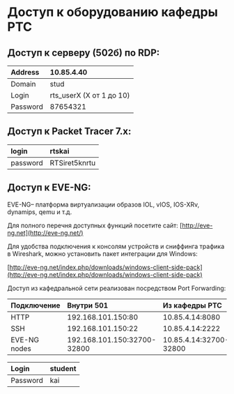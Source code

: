 # Доступ к оборудованию кафедры РТС

## Доступ к серверу \(502б\) по RDP:

| Address | 10.85.4.40 |
| :--- | :--- |
| Domain | stud |
| Login | rts\_userX \(X от 1 до 10\) |
| Password | 87654321 |

## Доступ к Packet Tracer 7.x:

| login | rtskai |
| :--- | :--- |
| password | RTSiret5knrtu |

## Доступ к EVE-NG:

EVE-NG– платформа виртуализации образов IOL, vIOS, IOS-XRv, dynamips, qemu и т.д. 

Для полного перечня доступных функций посетите сайт:  [http://eve-ng.net](http://eve-ng.net/)

Для удобства подключения к консолям устройств и сниффинга трафика в Wireshark, можно установить пакет интеграции для Windows:

[http://eve-ng.net/index.php/downloads/windows-client-side-pack](http://eve-ng.net/index.php/downloads/windows-client-side-pack)

Доступ из кафедральной сети реализован посредством Port Forwarding:

| Подключение | Внутри 501 | Из кафедры РТС |
| :--- | :--- | :--- |
| HTTP | 192.168.101.150:80 | 10.85.4.14:8080 |
| SSH | 192.168.101.150:22 | 10.85.4.14:2222 |
| EVE-NG nodes | 192.168.101.150:32700-32800 | 10.85.4.14:32700-32800 |



| Login | student |
| :--- | :--- |
| Password | kai |




